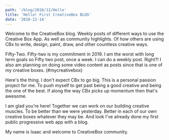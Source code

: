 ```yaml
---
path: '/blog/2018/12/Hello'
title: 'Hello! First CreativeBox BLOG'
date: '2018-12-14'
---
```


Welcome to the CreativeBox blog. Weekly posts of different ways to use the Creative Box App. As well as community highlights. Of how others are using CBx to write, design, paint, draw, and other countless creative ways.

Fifty-Two. Fifty-two is my commitment in 2019. I am the worst with long term goals so Fifty two post, once a week. I can do a weekly post. Right?! I also am planning on doing some video content as posts since that is one of my creative boxes. (#mycreativebox)

Here's the thing. I don't expect CBx to go big. This is a personal passion project for me. To push myself to get past being a good creative and being the one of the best. If along the way CBx picks up momentum then that's awesome.

I am glad you're here! Together we can work on our building creative muscles. To be better than we were yesterday. Better in each of our own creative boxes whatever they may be. And look I've already done my first public progressive web app with a blog.

My name is Isaac and welcome to CreativeBox community.
